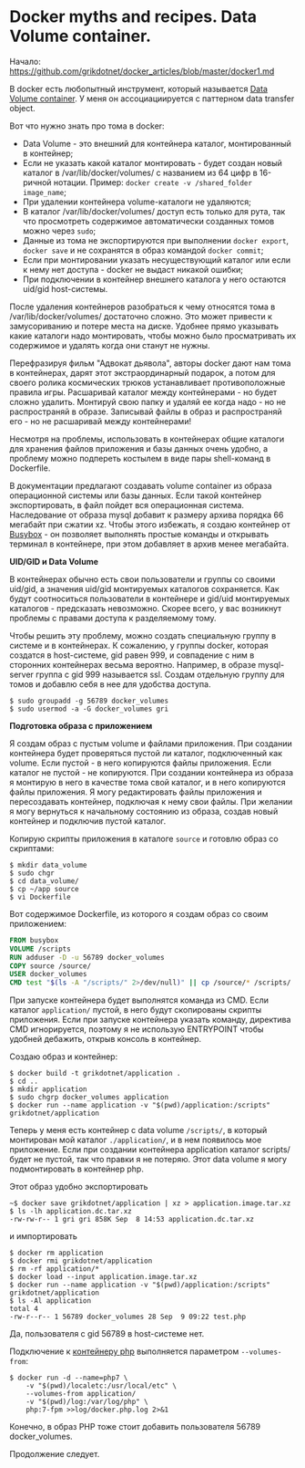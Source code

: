 Docker myths and recipes. Data Volume container.
========

Начало: https://github.com/grikdotnet/docker_articles/blob/master/docker1.md

В docker есть любопытный инструмент, который называется [Data Volume сontainer](https://docs.docker.com/userguide/dockervolumes/#creating-and-mounting-a-data-volume-container). 
У меня он ассоциациируется с паттерном data transfer object.

Вот что нужно знать про тома в docker:
* Data Volume - это внешний для контейнера каталог, монтированный в контейнер;
* Если не указать какой каталог монтировать - будет создан новый каталог в /var/lib/docker/volumes/ с названием из 64 цифр в 16-ричной нотации.
 Пример: `docker create -v /shared_folder image_name`;
* При удалении контейнера volume-каталоги не удаляются;
* В каталог /var/lib/docker/volumes/ доступ есть только для рута, так что просмотреть содержимое автоматически созданных томов можно через `sudo`;
* Данные из тома не экспортируются при выполнении `docker export`, `docker save` и не сохранятся в образ командой `docker commit`;
* Если при монтировании указать несуществующий каталог или если к нему нет доступа - docker не выдаст никакой ошибки;
* При подключении в контейнер внешнего каталога у него остаются uid/gid host-системы.

После удаления контейнеров разобраться к чему относятся тома в /var/lib/docker/volumes/ достаточно сложно. Это может привести к замусориванию и потере места на диске. Удобнее прямо указывать какие каталоги надо монтировать, чтобы можно было просматривать их содержимое и удалять когда они станут не нужны.

Перефразируя фильм "Адвокат дьявола", авторы docker дают нам тома в контейнерах, дарят этот экстраординарный подарок, а потом для своего ролика космических трюков устанавливает противоположные правила игры.
Расшаривай каталог между контейнерами - но будет сложно удалить. Монтируй свою папку и удаляй ее когда надо - но не распространяй в образе. Записывай файлы в образ и распространяй его - но не расшаривай между контейнерами!

Несмотря на проблемы, использовать в контейнерах общие каталоги для хранения файлов приложения и базы данных очень удобно, а проблему можно подпереть костылем в виде пары shell-команд в Dockerfile.

В документации предлагают создавать volume container из образа операционной системы или базы данных.
Если такой контейнер экспортировать, в файл пойдет вся операционная система. Наследование от образа mysql добавит к размеру архива порядка 66 мегабайт при сжатии xz. Чтобы этого избежать, я создаю контейнер от [Busybox](https://hub.docker.com/r/library/busybox/) - он позволяет выполнять простые команды и открывать терминал в контейнере, при этом добавляет в архив менее мегабайта.


**UID/GID и Data Volume**

В контейнерах обычно есть свои пользователи и группы со своими uid/gid, а значения uid/gid монтируемых каталогов сохраняется.
Как будут соотноситься пользователи в контейнере и gid/uid монтируемых каталогов - предсказать невозможно.
Скорее всего, у вас возникнут проблемы с правами доступа к разделяемому тому.

Чтобы решить эту проблему, можно создать специальную группу в системе и в контейнерах.
К сожалению, у группы docker, которая создатся в host-системе, gid равен 999, и совпадение с ним в сторонних контейнерах весьма вероятно.
Например, в образе mysql-server группа с gid 999 называется ssl.
Создам отдельную группу для томов и добавлю себя в нее для удобства доступа.

```console
$ sudo groupadd -g 56789 docker_volumes
$ sudo usermod -a -G docker_volumes gri
```


**Подготовка образа с приложением**

Я создам образ с пустым volume и файлами приложения. При создании контейнера будет проверяться пустой ли каталог, подключенный как volume.
Если пустой - в него копируются файлы приложения. Если каталог не пустой - не копируются.
При создании контейнера из образа я монтирую в него в качестве тома свой каталог, и в него копируются файлы приложения.
Я могу редактировать файлы приложения и пересоздавать контейнер, подключая к нему свои файлы.
При желании я могу вернуться к начальному состоянию из образа, создав новый контейнер и подключив пустой каталог.

Копирую скрипты приложения в каталоге `source` и готовлю образ со скриптами:
```console
$ mkdir data_volume
$ sudo chgr
$ cd data_volume/
$ cp ~/app source
$ vi Dockerfile
```

Вот содержимое Dockerfile, из которого я создам образ со своим приложением:
```Dockerfile
FROM busybox
VOLUME /scripts
RUN adduser -D -u 56789 docker_volumes
COPY source /source/
USER docker_volumes
CMD test "$(ls -A "/scripts/" 2>/dev/null)" || cp /source/* /scripts/
```
При запуске контейнера будет выполнятся команда из CMD. Если каталог `application/` пустой, в него будут скопированы скрипты приложения.
Если при запуске контейнера указать команду, директива CMD игнорируется, поэтому я не использую ENTRYPOINT чтобы удобней дебажить, открыв консоль в контейнер.

Создаю образ и контейнер:
```
$ docker build -t grikdotnet/application .
$ cd ..
$ mkdir application
$ sudo chgrp docker_volumes application
$ docker run --name application -v "$(pwd)/application:/scripts" grikdotnet/application
```
Теперь у меня есть контейнер с data volume `/scripts/`, в который монтирован мой каталог `./application/`, и в нем появилось мое приложение.
Если при создании контейнера application каталог scripts/ будет не пустой, так что правки я не потеряю.
Этот data volume я могу подмонтировать в контейнер php.


Этот образ удобно экспортировать
```
~$ docker save grikdotnet/application | xz > application.image.tar.xz
$ ls -lh application.dc.tar.xz
-rw-rw-r-- 1 gri gri 858K Sep  8 14:53 application.dc.tar.xz
```
и импортировать
```
$ docker rm application
$ docker rmi grikdotnet/application
$ rm -rf application/*
$ docker load --input application.image.tar.xz
$ docker run --name application -v "$(pwd)/application:/scripts" grikdotnet/application
$ ls -Al application
total 4
-rw-r--r-- 1 56789 docker_volumes 28 Sep  9 09:22 test.php
```
Да, пользователя с gid 56789 в host-системе нет.

Подключение к [контейнеру php](https://github.com/grikdotnet/docker_articles/blob/master/docker3.md) выполняется параметром `--volumes-from`:
```
$ docker run -d --name=php7 \
	-v "$(pwd)/localetc:/usr/local/etc" \
	--volumes-from application/
	-v "$(pwd)/log:/var/log/php" \
	php:7-fpm >>log/docker.php.log 2>&1
```
Конечно, в образ PHP тоже стоит добавить пользователя 56789 docker_volumes.

Продолжение следует.